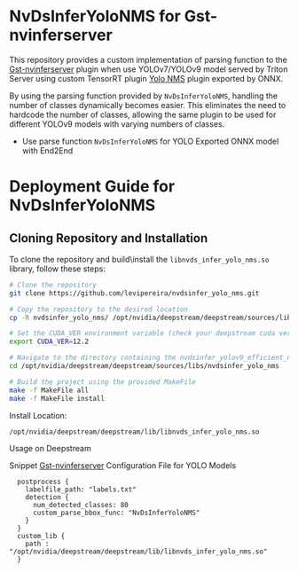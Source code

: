 # NvDsInferYoloNMS for Gst-nvinferserver

This repository provides a custom implementation of parsing function to the [Gst-nvinferserver](https://docs.nvidia.com/metropolis/deepstream/dev-guide/text/DS_plugin_gst-nvinferserver.html) plugin when use YOLOv7/YOLOv9 model served by Triton Server using custom TensorRT plugin [Yolo NMS](https://github.com/levipereira/TensorRT/tree/release/8.6/plugin/yoloNMSPlugin) plugin exported by ONNX.


By using the parsing function provided by `NvDsInferYoloNMS`, handling the number of classes dynamically becomes easier. This eliminates the need to hardcode the number of classes, allowing the same plugin to be used for different YOLOv9 models with varying numbers of classes.

- Use parse function `NvDsInferYoloNMS` for YOLO Exported ONNX model with End2End


# Deployment Guide for NvDsInferYoloNMS


## Cloning Repository and Installation

To clone the repository and build\install the `libnvds_infer_yolo_nms.so` library, follow these steps:


```bash
# Clone the repository
git clone https://github.com/levipereira/nvdsinfer_yolo_nms.git

# Copy the repository to the desired location
cp -R nvdsinfer_yolo_nms/ /opt/nvidia/deepstream/deepstream/sources/libs/

# Set the CUDA_VER environment variable (check your deepstream cuda version.  The DS 6.4 use cuda 12.2)
export CUDA_VER=12.2

# Navigate to the directory containing the nvdsinfer_yolov9_efficient_nms library
cd /opt/nvidia/deepstream/deepstream/sources/libs/nvdsinfer_yolo_nms

# Build the project using the provided MakeFile
make -f MakeFile all
make -f MakeFile install

```
Install Location:

`/opt/nvidia/deepstream/deepstream/lib/libnvds_infer_yolo_nms.so`

Usage on Deepstream

Snippet [Gst-nvinferserver](https://docs.nvidia.com/metropolis/deepstream/dev-guide/text/DS_plugin_gst-nvinferserver.html)  Configuration File for YOLO Models
```
  postprocess {
    labelfile_path: "labels.txt"
    detection {
      num_detected_classes: 80
      custom_parse_bbox_func: "NvDsInferYoloNMS"
    }
  }
  custom_lib {
    path : "/opt/nvidia/deepstream/deepstream/lib/libnvds_infer_yolo_nms.so"
  }
```

